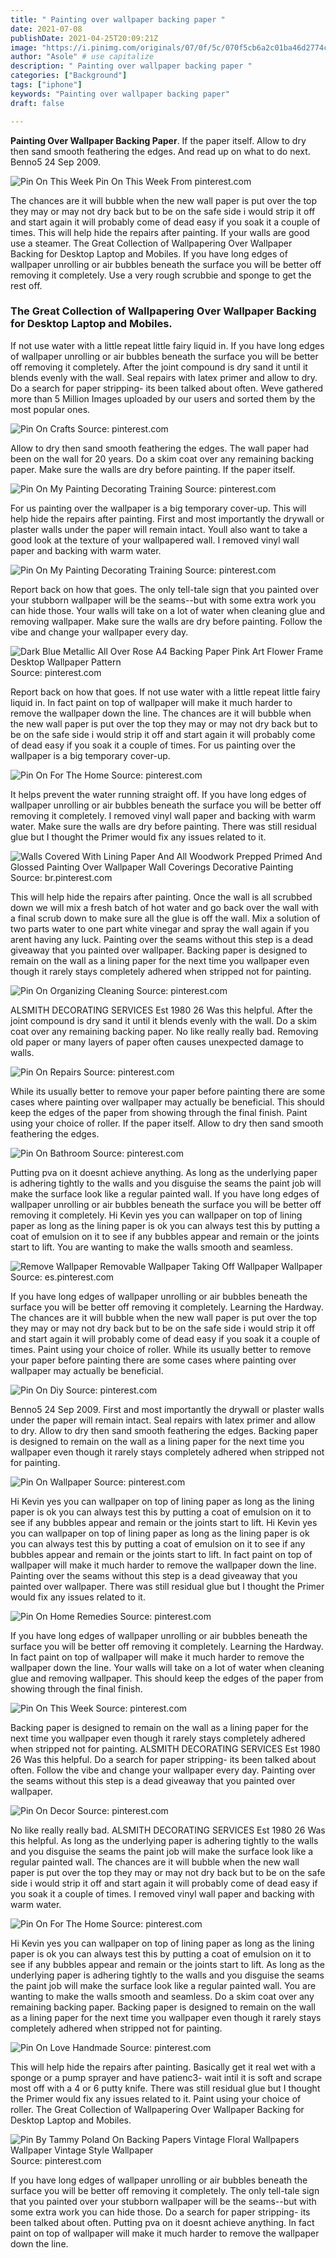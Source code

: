 ```yaml
---
title: " Painting over wallpaper backing paper "
date: 2021-07-08
publishDate: 2021-04-25T20:09:21Z
image: "https://i.pinimg.com/originals/07/0f/5c/070f5cb6a2c01ba46d2774cebb26377b.jpg"
author: "Asole" # use capitalize
description: " Painting over wallpaper backing paper "
categories: ["Background"]
tags: ["iphone"]
keywords: "Painting over wallpaper backing paper"
draft: false

---
```



**Painting Over Wallpaper Backing Paper**. If the paper itself. Allow to dry then sand smooth feathering the edges. And read up on what to do next. Benno5 24 Sep 2009.

![Pin On This Week](https://i.pinimg.com/originals/a4/6a/04/a46a0479ea684c518216d88a037e4006.jpg "Pin On This Week")
Pin On This Week From pinterest.com


The chances are it will bubble when the new wall paper is put over the top they may or may not dry back but to be on the safe side i would strip it off and start again it will probably come of dead easy if you soak it a couple of times. This will help hide the repairs after painting. If your walls are good use a steamer. The Great Collection of Wallpapering Over Wallpaper Backing for Desktop Laptop and Mobiles. If you have long edges of wallpaper unrolling or air bubbles beneath the surface you will be better off removing it completely. Use a very rough scrubbie and sponge to get the rest off.

### The Great Collection of Wallpapering Over Wallpaper Backing for Desktop Laptop and Mobiles.

If not use water with a little repeat little fairy liquid in. If you have long edges of wallpaper unrolling or air bubbles beneath the surface you will be better off removing it completely. After the joint compound is dry sand it until it blends evenly with the wall. Seal repairs with latex primer and allow to dry. Do a search for paper stripping- its been talked about often. Weve gathered more than 5 Million Images uploaded by our users and sorted them by the most popular ones.


![Pin On Crafts](https://i.pinimg.com/originals/88/03/12/88031218af2e705a7ec5d9618e59467d.jpg "Pin On Crafts")
Source: pinterest.com

Allow to dry then sand smooth feathering the edges. The wall paper had been on the wall for 20 years. Do a skim coat over any remaining backing paper. Make sure the walls are dry before painting. If the paper itself.

![Pin On My Painting Decorating Training](https://i.pinimg.com/originals/42/0c/0b/420c0b172b0745d67ec1478cbc24e0cc.jpg "Pin On My Painting Decorating Training")
Source: pinterest.com

For us painting over the wallpaper is a big temporary cover-up. This will help hide the repairs after painting. First and most importantly the drywall or plaster walls under the paper will remain intact. Youll also want to take a good look at the texture of your wallpapered wall. I removed vinyl wall paper and backing with warm water.

![Pin On My Painting Decorating Training](https://i.pinimg.com/originals/8d/3b/37/8d3b37a35872d74dd31a25fb5ffd2517.jpg "Pin On My Painting Decorating Training")
Source: pinterest.com

Report back on how that goes. The only tell-tale sign that you painted over your stubborn wallpaper will be the seams--but with some extra work you can hide those. Your walls will take on a lot of water when cleaning glue and removing wallpaper. Make sure the walls are dry before painting. Follow the vibe and change your wallpaper every day.

![Dark Blue Metallic All Over Rose A4 Backing Paper Pink Art Flower Frame Desktop Wallpaper Pattern](https://i.pinimg.com/originals/bc/9a/54/bc9a54e2d90c42cfa1e35b7d2a65a5e5.jpg "Dark Blue Metallic All Over Rose A4 Backing Paper Pink Art Flower Frame Desktop Wallpaper Pattern")
Source: pinterest.com

Report back on how that goes. If not use water with a little repeat little fairy liquid in. In fact paint on top of wallpaper will make it much harder to remove the wallpaper down the line. The chances are it will bubble when the new wall paper is put over the top they may or may not dry back but to be on the safe side i would strip it off and start again it will probably come of dead easy if you soak it a couple of times. For us painting over the wallpaper is a big temporary cover-up.

![Pin On For The Home](https://i.pinimg.com/originals/ff/f0/7a/fff07a6d7aec3c6096c039ec769b5528.jpg "Pin On For The Home")
Source: pinterest.com

It helps prevent the water running straight off. If you have long edges of wallpaper unrolling or air bubbles beneath the surface you will be better off removing it completely. I removed vinyl wall paper and backing with warm water. Make sure the walls are dry before painting. There was still residual glue but I thought the Primer would fix any issues related to it.

![Walls Covered With Lining Paper And All Woodwork Prepped Primed And Glossed Painting Over Wallpaper Wall Coverings Decorative Painting](https://i.pinimg.com/originals/af/5b/19/af5b19c5379823d020a888f1228eb95e.jpg "Walls Covered With Lining Paper And All Woodwork Prepped Primed And Glossed Painting Over Wallpaper Wall Coverings Decorative Painting")
Source: br.pinterest.com

This will help hide the repairs after painting. Once the wall is all scrubbed down we will mix a fresh batch of hot water and go back over the wall with a final scrub down to make sure all the glue is off the wall. Mix a solution of two parts water to one part white vinegar and spray the wall again if you arent having any luck. Painting over the seams without this step is a dead giveaway that you painted over wallpaper. Backing paper is designed to remain on the wall as a lining paper for the next time you wallpaper even though it rarely stays completely adhered when stripped not for painting.

![Pin On Organizing Cleaning](https://i.pinimg.com/originals/d7/0a/91/d70a91b937016f428f133664be684c99.jpg "Pin On Organizing Cleaning")
Source: pinterest.com

ALSMITH DECORATING SERVICES Est 1980 26 Was this helpful. After the joint compound is dry sand it until it blends evenly with the wall. Do a skim coat over any remaining backing paper. No like really really bad. Removing old paper or many layers of paper often causes unexpected damage to walls.

![Pin On Repairs](https://i.pinimg.com/originals/79/c0/75/79c075b59d34d660779fad1202060003.jpg "Pin On Repairs")
Source: pinterest.com

While its usually better to remove your paper before painting there are some cases where painting over wallpaper may actually be beneficial. This should keep the edges of the paper from showing through the final finish. Paint using your choice of roller. If the paper itself. Allow to dry then sand smooth feathering the edges.

![Pin On Bathroom](https://i.pinimg.com/originals/51/8a/06/518a06ae7577bb351ba398559b595347.jpg "Pin On Bathroom")
Source: pinterest.com

Putting pva on it doesnt achieve anything. As long as the underlying paper is adhering tightly to the walls and you disguise the seams the paint job will make the surface look like a regular painted wall. If you have long edges of wallpaper unrolling or air bubbles beneath the surface you will be better off removing it completely. Hi Kevin yes you can wallpaper on top of lining paper as long as the lining paper is ok you can always test this by putting a coat of emulsion on it to see if any bubbles appear and remain or the joints start to lift. You are wanting to make the walls smooth and seamless.

![Remove Wallpaper Removable Wallpaper Taking Off Wallpaper Wallpaper](https://i.pinimg.com/originals/b7/f6/42/b7f642126ab77c149c7c3277f32110ba.jpg "Remove Wallpaper Removable Wallpaper Taking Off Wallpaper Wallpaper")
Source: es.pinterest.com

If you have long edges of wallpaper unrolling or air bubbles beneath the surface you will be better off removing it completely. Learning the Hardway. The chances are it will bubble when the new wall paper is put over the top they may or may not dry back but to be on the safe side i would strip it off and start again it will probably come of dead easy if you soak it a couple of times. Paint using your choice of roller. While its usually better to remove your paper before painting there are some cases where painting over wallpaper may actually be beneficial.

![Pin On Diy](https://i.pinimg.com/originals/c4/6b/fa/c46bfa75b9269c3db37e5cdf7764113f.jpg "Pin On Diy")
Source: pinterest.com

Benno5 24 Sep 2009. First and most importantly the drywall or plaster walls under the paper will remain intact. Seal repairs with latex primer and allow to dry. Allow to dry then sand smooth feathering the edges. Backing paper is designed to remain on the wall as a lining paper for the next time you wallpaper even though it rarely stays completely adhered when stripped not for painting.

![Pin On Wallpaper](https://i.pinimg.com/originals/e2/45/56/e245566a986a22d28c8ed2336265dd78.jpg "Pin On Wallpaper")
Source: pinterest.com

Hi Kevin yes you can wallpaper on top of lining paper as long as the lining paper is ok you can always test this by putting a coat of emulsion on it to see if any bubbles appear and remain or the joints start to lift. Hi Kevin yes you can wallpaper on top of lining paper as long as the lining paper is ok you can always test this by putting a coat of emulsion on it to see if any bubbles appear and remain or the joints start to lift. In fact paint on top of wallpaper will make it much harder to remove the wallpaper down the line. Painting over the seams without this step is a dead giveaway that you painted over wallpaper. There was still residual glue but I thought the Primer would fix any issues related to it.

![Pin On Home Remedies](https://i.pinimg.com/originals/e2/e5/e8/e2e5e8345ccb0410a589056485a28603.jpg "Pin On Home Remedies")
Source: pinterest.com

If you have long edges of wallpaper unrolling or air bubbles beneath the surface you will be better off removing it completely. Learning the Hardway. In fact paint on top of wallpaper will make it much harder to remove the wallpaper down the line. Your walls will take on a lot of water when cleaning glue and removing wallpaper. This should keep the edges of the paper from showing through the final finish.

![Pin On This Week](https://i.pinimg.com/originals/a4/6a/04/a46a0479ea684c518216d88a037e4006.jpg "Pin On This Week")
Source: pinterest.com

Backing paper is designed to remain on the wall as a lining paper for the next time you wallpaper even though it rarely stays completely adhered when stripped not for painting. ALSMITH DECORATING SERVICES Est 1980 26 Was this helpful. Do a search for paper stripping- its been talked about often. Follow the vibe and change your wallpaper every day. Painting over the seams without this step is a dead giveaway that you painted over wallpaper.

![Pin On Decor](https://i.pinimg.com/originals/ee/6e/4b/ee6e4b585950298e9fb8cc097ba0e1ff.jpg "Pin On Decor")
Source: pinterest.com

No like really really bad. ALSMITH DECORATING SERVICES Est 1980 26 Was this helpful. As long as the underlying paper is adhering tightly to the walls and you disguise the seams the paint job will make the surface look like a regular painted wall. The chances are it will bubble when the new wall paper is put over the top they may or may not dry back but to be on the safe side i would strip it off and start again it will probably come of dead easy if you soak it a couple of times. I removed vinyl wall paper and backing with warm water.

![Pin On For The Home](https://i.pinimg.com/originals/21/79/7c/21797ca85ef76b46fb8c8a2b656399b4.jpg "Pin On For The Home")
Source: pinterest.com

Hi Kevin yes you can wallpaper on top of lining paper as long as the lining paper is ok you can always test this by putting a coat of emulsion on it to see if any bubbles appear and remain or the joints start to lift. As long as the underlying paper is adhering tightly to the walls and you disguise the seams the paint job will make the surface look like a regular painted wall. You are wanting to make the walls smooth and seamless. Do a skim coat over any remaining backing paper. Backing paper is designed to remain on the wall as a lining paper for the next time you wallpaper even though it rarely stays completely adhered when stripped not for painting.

![Pin On Love Handmade](https://i.pinimg.com/originals/5e/21/da/5e21dac8b907009a8d42d8f96e7fc8bf.jpg "Pin On Love Handmade")
Source: pinterest.com

This will help hide the repairs after painting. Basically get it real wet with a sponge or a pump sprayer and have patienc3- wait intil it is soft and scrape most off with a 4 or 6 putty knife. There was still residual glue but I thought the Primer would fix any issues related to it. Paint using your choice of roller. The Great Collection of Wallpapering Over Wallpaper Backing for Desktop Laptop and Mobiles.

![Pin By Tammy Poland On Backing Papers Vintage Floral Wallpapers Wallpaper Vintage Style Wallpaper](https://i.pinimg.com/originals/07/0f/5c/070f5cb6a2c01ba46d2774cebb26377b.jpg "Pin By Tammy Poland On Backing Papers Vintage Floral Wallpapers Wallpaper Vintage Style Wallpaper")
Source: pinterest.com

If you have long edges of wallpaper unrolling or air bubbles beneath the surface you will be better off removing it completely. The only tell-tale sign that you painted over your stubborn wallpaper will be the seams--but with some extra work you can hide those. Do a search for paper stripping- its been talked about often. Putting pva on it doesnt achieve anything. In fact paint on top of wallpaper will make it much harder to remove the wallpaper down the line.

